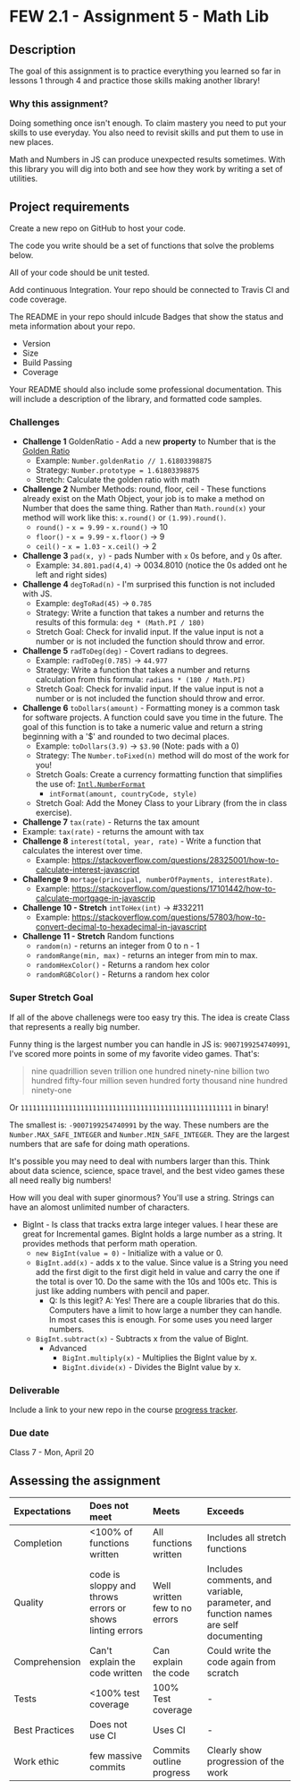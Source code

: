 # FEW 2.1 - Assignment 5 - Math Lib

## Description 

The goal of this assignment is to practice everything you learned so far in lessons 1 through 4 and practice those skills making another library! 

### Why this assignment?

Doing something once isn't enough. To claim mastery you need to put your skills to use everyday. You also need to revisit skills and put them to use in new places. 

Math and Numbers in JS can produce unexpected results sometimes. With this library you will dig into both and see how they work by writing a set of utilities.

## Project requirements

Create a new repo on GitHub to host your code.

The code you write should be a set of functions that solve the problems below. 

All of your code should be unit tested.

Add continuous Integration. Your repo should be connected to Travis CI and code coverage. 

The README in your repo should inlcude Badges that show the status and meta information about your repo. 

- Version 
- Size
- Build Passing
- Coverage 

Your README should also include some professional documentation. This will include a description of the library, and formatted code samples. 

### Challenges 

- **Challenge 1** GoldenRatio - Add a new **property** to Number that is the [Golden Ratio](https://en.wikipedia.org/wiki/Golden_ratio)
  - Example: `Number.goldenRatio // 1.61803398875`
  - Strategy: `Number.prototype = 1.61803398875`
  - Stretch: Calculate the golden ratio with math
- **Challenge 2** Number Methods: round, floor, ceil - These functions already exist on the Math Object, your job is to make a method on Number that does the same thing. Rather than `Math.round(x)` your method will work like this: `x.round()` or `(1.99).round()`. 
  - `round()` - `x = 9.99` - `x.round()` -> 10  
  - `floor()` - `x = 9.99` - `x.floor()` -> 9
  - `ceil()` - `x = 1.03` - `x.ceil()` -> 2
- **Challenge 3** `pad(x, y)` - pads Number with `x` 0s before, and `y` 0s after. 
  - Example: `34.801.pad(4,4)` -> 0034.8010 (notice the 0s added ont he left and right sides)
- **Challenge 4** `degToRad(n)` - I'm surprised this function is not included with JS.
  - Example: `degToRad(45)` -> `0.785`
  - Strategy: Write a function that takes a number and returns the results of this formula: `deg * (Math.PI / 180)`
  - Stretch Goal: Check for invalid input. If the value input is not a number or is not included the function should throw and error.  
- **Challenge 5** `radToDeg(deg)` - Covert radians to degrees.
  - Example: `radToDeg(0.785)` -> `44.977`
  - Strategy: Write a function that takes a number and returns calculation from this formula: `radians * (180 / Math.PI)`
  - Stretch Goal: Check for invalid input. If the value input is not a number or is not included the function should throw and error.  
- **Challenge 6** `toDollars(amount)` - Formatting money is a common task for software projects. A function could save you time in the future. The goal of this function is to take a numeric value and return a string beginning with a '$' and rounded to two decimal places. 
  - Example: `toDollars(3.9)` -> `$3.90` (Note: pads with a 0)
  - Strategy: The `Number.toFixed(n)` method will do most of the work for you!
  - Stretch Goals: Create a currency formatting function that simplifies the use of: [`Intl.NumberFormat`](https://developer.mozilla.org/en-US/docs/Web/JavaScript/Reference/Global_Objects/NumberFormat)
    - `intFormat(amount, countryCode, style)`
  - Stretch Goal: Add the Money Class to your Library (from the in class exercise).
- **Challenge 7** `tax(rate)` - Returns the tax amount
- Example: `tax(rate)` - returns the amount with tax
- **Challenge 8** `interest(total, year, rate)` - Write a function that calculates the interest over time. 
  - Example: https://stackoverflow.com/questions/28325001/how-to-calculate-interest-javascript
- **Challenge 9** `mortage(principal, numberOfPayments, interestRate)`.
  - Example: https://stackoverflow.com/questions/17101442/how-to-calculate-mortgage-in-javascrip 
- **Challenge 10 - Stretch** `intToHex(int)` -> #332211 
  - Example: https://stackoverflow.com/questions/57803/how-to-convert-decimal-to-hexadecimal-in-javascript
- **Challenge 11 - Stretch** Random functions 
  - `random(n)` - returns an integer from 0 to n - 1
  - `randomRange(min, max)` - returns an integer from min to max.
  - `randomHexColor()` - Returns a random hex color
  - `randomRGBColor()` - Returns a random hex color

### Super Stretch Goal

If all of the above challenegs were too easy try this. The idea is create Class that represents a really big number. 

Funny thing is the largest number you can handle in JS is: `9007199254740991`, I've scored more points in some of my favorite video games. That's: 

> nine quadrillion seven trillion one hundred ninety-nine billion two hundred fifty-four million seven hundred forty thousand nine hundred ninety-one

Or `11111111111111111111111111111111111111111111111111111` in binary!

The smallest is: `-9007199254740991` by the way. These numbers are the `Number.MAX_SAFE_INTEGER` and `Number.MIN_SAFE_INTEGER`. They are the largest numbers that are safe for doing math operations. 

It's possible you may need to deal with numbers larger than this. Think about data science, science, space travel, and the best video games these all need really big numbers! 

How will you deal with super ginormous? You'll use a string. Strings can have an alomost unlimited number of characters. 

- BigInt - Is class that tracks extra large integer values. I hear these are great for Incremental games. BigInt holds a large number as a string. It provides methods that perform math operation. 
  - `new BigInt(value = 0)` - Initialize with a value or 0. 
  - `BigInt.add(x)` - adds x to the value. Since value is a String you need add the first digit to the first digit held in value and carry the one if the total is over 10. Do the same with the 10s and 100s etc. This is just like adding numbers with pencil and paper.
    - Q: Is this legit? A: Yes! There are a couple libraries that do this. Computers have a limit to how large a number they can handle. In most cases this is enough. For some uses you need larger numbers. 
  - `BigInt.subtract(x)` - Subtracts x from the value of BigInt. 
    - Advanced
      - `BigInt.multiply(x)` - Multiplies the BigInt value by x. 
      - `BigInt.divide(x)` - Divides the BigInt value by x. 

### Deliverable

Include a link to your new repo in the course [progress tracker](https://docs.google.com/spreadsheets/d/1o-43DQx161lJKnmALW6NxnERggGn4lP5GOgCjDXcZBo/edit#gid=1456006823).  

### Due date

Class 7 - Mon, April 20 

## Assessing the assignment

| Expectations | Does not meet              | Meets                 | Exceeds                          |
|:-------------|:---------------------------|:----------------------|:---------------------------------|
| Completion   | <100% of functions written | All functions written | Includes all stretch functions   |
| Quality      | code is sloppy and throws errors or shows linting errors |Well written few to no errors | Includes comments, and variable, parameter, and function names are self documenting  |
| Comprehension| Can't explain the code written | Can explain the code | Could write the code again from scratch |
| Tests        | <100% test coverage | 100% Test coverage | - |
| Best Practices | Does not use CI | Uses CI | - |
| Work ethic   | few massive commits | Commits outline progress | Clearly show progression of the work |